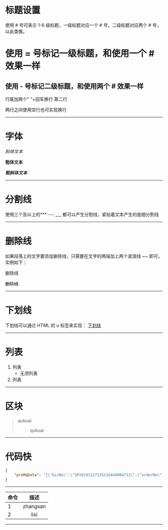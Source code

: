 # 标题设置

使用 # 号可表示 1-6 级标题，一级标题对应一个 # 号，二级标题对应两个 # 号，以此类推。

使用 = 号标记一级标题，和使用一个 # 效果一样
=

使用 - 号标记二级标题，和使用两个 # 效果一样
-

行尾加两个" "+回车换行
第二行

两行之间使用空行也可实现换行

___

# 字体

_斜体文本_

__粗体文本__

_**粗斜体文本**_
____

# 分割线
使用三个及以上的***  ---  ___ 都可以产生分割线，紧贴着文本产生的是细分割线

---

# 删除线

如果段落上的文字要添加删除线，只需要在文字的两端加上两个波浪线 ~~ 即可，实例如下：

删除线

~~删除线~~

---

# 下划线
下划线可以通过 HTML 的 u 标签来实现：
<u>下划线</u>

---
# 列表
1. 列表
    - 无须列表
2. 列表

---
# 区块
> qukuai
>
> > qukuai

---
# 代码快
```json
{
    "preMqData": "{\"bizNo\":\"SP20191127155116444004712\",\"orderNo\":\"9371813950168064\",\"riskFlow\":\"PRE_RISK\",\"riskStatus\":\"73000\",\"soucheRiskStatus\":\"00000\"}"
}
```
---
| 命令 |   描述   |
| :--- | :------: |
| 1    | zhangsan |
| 2    |   lisi   |

---
